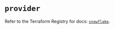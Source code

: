 # `provider`

Refer to the Terraform Registry for docs: [`snowflake`](https://registry.terraform.io/providers/snowflake-labs/snowflake/0.96.0/docs).
